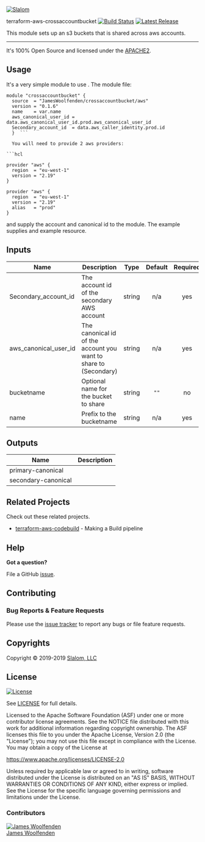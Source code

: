 
[![Slalom][logo]](https://slalom.com)

terraform-aws-crossaccountbucket [![Build Status](https://travis-ci.com/JamesWoolfenden/terraform-aws-crossaccountbucket.svg?branch=master)](https://travis-ci.com/JamesWoolfenden/terraform-aws-crossaccountbucket) [![Latest Release](https://img.shields.io/github/release/JamesWoolfenden/terraform-aws-crossaccountbucket.svg)](https://github.com/JamesWoolfenden/terraform-aws-crossaccountbucket/releases/latest)

This module sets up an s3 buckets that is shared across aws accounts.

---

It's 100% Open Source and licensed under the [APACHE2](LICENSE).

## Usage

It's a very simple module to use .
The module file:

```make
module "crossaccountbucket" {
  source  = "JamesWoolfenden/crossaccountbucket/aws"
  version = "0.1.6"
  name    = var.name
  aws_canonical_user_id = data.aws_canonical_user_id.prod.aws_canonical_user_id
  Secondary_account_id  = data.aws_caller_identity.prod.id
  }  ```

  You will need to provide 2 aws providers:

```hcl

provider "aws" {
  region  = "eu-west-1"
  version = "2.19"
}

provider "aws" {
  region  = "eu-west-1"
  version = "2.19"
  alias   = "prod"
}

```

and supply the account and canonical id to the module. The example supplies and example resource.
<!-- BEGINNING OF PRE-COMMIT-TERRAFORM DOCS HOOK -->
## Inputs

| Name | Description | Type | Default | Required |
|------|-------------|:----:|:-----:|:-----:|
| Secondary\_account\_id | The account id of the secondary AWS account | string | n/a | yes |
| aws\_canonical\_user\_id | The canonical id of the account you want to share to (Secondary) | string | n/a | yes |
| bucketname | Optional name for the bucket to share | string | `""` | no |
| name | Prefix to the bucketname | string | n/a | yes |

## Outputs

| Name | Description |
|------|-------------|
| primary-canonical |  |
| secondary-canonical |  |

<!-- END OF PRE-COMMIT-TERRAFORM DOCS HOOK -->

## Related Projects

Check out these related projects.

- [terraform-aws-codebuild](https://github.com/jameswoolfenden/terraform-aws-codebuild) - Making a Build pipeline

## Help

**Got a question?**

File a GitHub [issue](https://github.com/jameswoolfenden/terraform-aws-crossaccountbucket/issues).

## Contributing

### Bug Reports & Feature Requests

Please use the [issue tracker](https://github.com/jameswoolfenden/terraform-aws-crossaccountbucket/issues) to report any bugs or file feature requests.

## Copyrights

Copyright © 2019-2019 [Slalom, LLC](https://slalom.com)

## License

[![License](https://img.shields.io/badge/License-Apache%202.0-blue.svg)](https://opensource.org/licenses/Apache-2.0)

See [LICENSE](LICENSE) for full details.

Licensed to the Apache Software Foundation (ASF) under one
or more contributor license agreements.  See the NOTICE file
distributed with this work for additional information
regarding copyright ownership.  The ASF licenses this file
to you under the Apache License, Version 2.0 (the
"License"); you may not use this file except in compliance
with the License.  You may obtain a copy of the License at

<https://www.apache.org/licenses/LICENSE-2.0>

Unless required by applicable law or agreed to in writing,
software distributed under the License is distributed on an
"AS IS" BASIS, WITHOUT WARRANTIES OR CONDITIONS OF ANY
KIND, either express or implied.  See the License for the
specific language governing permissions and limitations
under the License.

### Contributors

  [![James Woolfenden][jameswoolfenden_avatar]][jameswoolfenden_homepage]<br/>[James Woolfenden][jameswoolfenden_homepage]

  [jameswoolfenden_homepage]: https://github.com/jameswoolfenden
  [jameswoolfenden_avatar]: https://github.com/jameswoolfenden.png?size=150

[logo]: https://gist.githubusercontent.com/JamesWoolfenden/5c457434351e9fe732ca22b78fdd7d5e/raw/15933294ae2b00f5dba6557d2be88f4b4da21201/slalom-logo.png
[website]: https://slalom.com
[github]: https://github.com/jameswoolfenden
[linkedin]: https://www.linkedin.com/company/slalom-consulting/
[twitter]: https://twitter.com/Slalom

[share_twitter]: https://twitter.com/intent/tweet/?text=terraform-aws-crossaccountbucket&url=https://github.com/jameswoolfenden/terraform-aws-crossaccountbucket
[share_linkedin]: https://www.linkedin.com/shareArticle?mini=true&title=terraform-aws-crossaccountbucket&url=https://github.com/jameswoolfenden/terraform-aws-crossaccountbucket
[share_reddit]: https://reddit.com/submit/?url=https://github.com/jameswoolfenden/terraform-aws-crossaccountbucket
[share_facebook]: https://facebook.com/sharer/sharer.php?u=https://github.com/jameswoolfenden/terraform-aws-crossaccountbucket
[share_email]: mailto:?subject=terraform-aws-crossaccountbucket&body=https://github.com/jameswoolfenden/terraform-aws-crossaccountbucket
